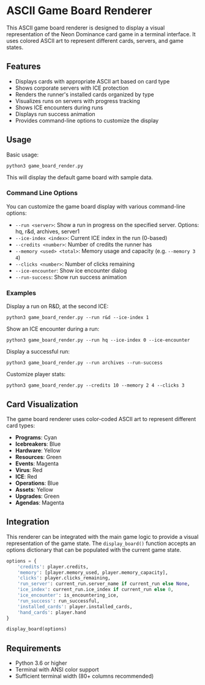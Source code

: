 # ASCII Game Board Renderer

This ASCII game board renderer is designed to display a visual representation of the Neon Dominance card game in a terminal interface. It uses colored ASCII art to represent different cards, servers, and game states.

## Features

- Displays cards with appropriate ASCII art based on card type
- Shows corporate servers with ICE protection
- Renders the runner's installed cards organized by type
- Visualizes runs on servers with progress tracking
- Shows ICE encounters during runs
- Displays run success animation
- Provides command-line options to customize the display

## Usage

Basic usage:

```
python3 game_board_render.py
```

This will display the default game board with sample data.

### Command Line Options

You can customize the game board display with various command-line options:

- `--run <server>`: Show a run in progress on the specified server. Options: hq, r&d, archives, server1
- `--ice-index <index>`: Current ICE index in the run (0-based)
- `--credits <number>`: Number of credits the runner has
- `--memory <used> <total>`: Memory usage and capacity (e.g. `--memory 3 4`)
- `--clicks <number>`: Number of clicks remaining
- `--ice-encounter`: Show ice encounter dialog
- `--run-success`: Show run success animation

### Examples

Display a run on R&D, at the second ICE:
```
python3 game_board_render.py --run r&d --ice-index 1
```

Show an ICE encounter during a run:
```
python3 game_board_render.py --run hq --ice-index 0 --ice-encounter
```

Display a successful run:
```
python3 game_board_render.py --run archives --run-success
```

Customize player stats:
```
python3 game_board_render.py --credits 10 --memory 2 4 --clicks 3
```

## Card Visualization

The game board renderer uses color-coded ASCII art to represent different card types:

- **Programs**: Cyan
- **Icebreakers**: Blue
- **Hardware**: Yellow
- **Resources**: Green
- **Events**: Magenta
- **Virus**: Red
- **ICE**: Red
- **Operations**: Blue
- **Assets**: Yellow
- **Upgrades**: Green
- **Agendas**: Magenta

## Integration

This renderer can be integrated with the main game logic to provide a visual representation of the game state. The `display_board()` function accepts an options dictionary that can be populated with the current game state.

```python
options = {
    'credits': player.credits,
    'memory': [player.memory_used, player.memory_capacity],
    'clicks': player.clicks_remaining,
    'run_server': current_run.server_name if current_run else None,
    'ice_index': current_run.ice_index if current_run else 0,
    'ice_encounter': is_encountering_ice,
    'run_success': run_successful,
    'installed_cards': player.installed_cards,
    'hand_cards': player.hand
}

display_board(options)
```

## Requirements

- Python 3.6 or higher
- Terminal with ANSI color support
- Sufficient terminal width (80+ columns recommended) 